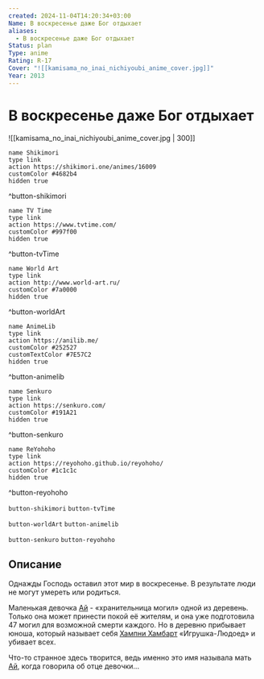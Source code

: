 ```yaml
---
created: 2024-11-04T14:20:34+03:00
Name: В воскресенье даже Бог отдыхает
aliases:
  - В воскресенье даже Бог отдыхает
Status: plan
Type: anime
Rating: R-17
Cover: "![[kamisama_no_inai_nichiyoubi_anime_cover.jpg]]"
Year: 2013
---
```


# В воскресенье даже Бог отдыхает

![[kamisama_no_inai_nichiyoubi_anime_cover.jpg | 300]]

```button
name Shikimori
type link
action https://shikimori.one/animes/16009
customColor #4682b4
hidden true
```
^button-shikimori

```button
name TV Time
type link
action https://www.tvtime.com/
customColor #997f00
hidden true
```
^button-tvTime

```button
name World Art
type link
action http://www.world-art.ru/
customColor #7a0000
hidden true
```
^button-worldArt

```button
name AnimeLib
type link
action https://anilib.me/
customColor #252527
customTextColor #7E57C2
hidden true
```
^button-animelib

```button
name Senkuro
type link
action https://senkuro.com/
customColor #191A21
hidden true
```
^button-senkuro

```button
name ReYohoho
type link
action https://reyohoho.github.io/reyohoho/
customColor #1c1c1c
hidden true
```
^button-reyohoho

`button-shikimori` `button-tvTime`

`button-worldArt` `button-animelib`

`button-senkuro` `button-reyohoho`

## Описание

Однажды Господь оставил этот мир в воскресенье. В результате люди не могут умереть или родиться.

Маленькая девочка [Ай](https://shikimori.one/characters/49847-ai) - «хранительница могил» одной из деревень. Только она может принести покой её жителям, и она уже подготовила 47 могил для возможной смерти каждого. Но в деревню прибывает юноша, который называет себя [Хампни Хамбарт](https://shikimori.one/characters/63971-hampnie-hambart) «Игрушка-Людоед» и убивает всех.

Что-то странное здесь творится, ведь именно это имя называла мать [Ай](https://shikimori.one/characters/49847-ai), когда говорила об отце девочки...
